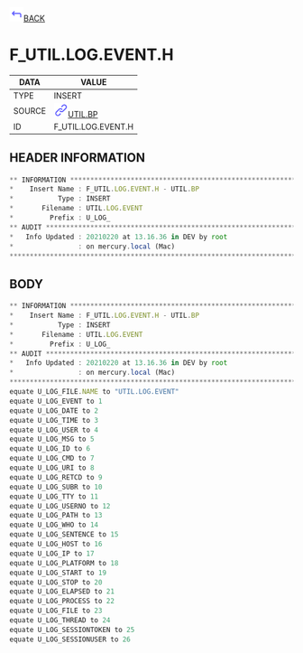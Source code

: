 <img src="../.resources/themes/unicons-line-6563ff/corner-up-left-alt.svg" alt="BACK" width="25" />[BACK](../DOCS/UTIL.BP.md)  
# F_UTIL.LOG.EVENT.H  
|DATA|VALUE|
| --- | --- |
|TYPE|INSERT|
|SOURCE|<img src="../.resources/themes/unicons-line-6563ff/link.svg" alt="UTIL.BP" width="25" />[UTIL.BP](../DOCS/UTIL.BP.md)|
|ID|F_UTIL.LOG.EVENT.H|
    
    
## HEADER INFORMATION  
```javascript
** INFORMATION ****************************************************************
*    Insert Name : F_UTIL.LOG.EVENT.H - UTIL.BP
*           Type : INSERT
*       Filename : UTIL.LOG.EVENT
*         Prefix : U_LOG_
** AUDIT **********************************************************************
*   Info Updated : 20210220 at 13.16.36 in DEV by root
*                : on mercury.local (Mac)
*******************************************************************************
```
## BODY  
```javascript
** INFORMATION ****************************************************************
*    Insert Name : F_UTIL.LOG.EVENT.H - UTIL.BP
*           Type : INSERT
*       Filename : UTIL.LOG.EVENT
*         Prefix : U_LOG_
** AUDIT **********************************************************************
*   Info Updated : 20210220 at 13.16.36 in DEV by root
*                : on mercury.local (Mac)
*******************************************************************************
equate U_LOG_FILE.NAME to "UTIL.LOG.EVENT"
equate U_LOG_EVENT to 1
equate U_LOG_DATE to 2
equate U_LOG_TIME to 3
equate U_LOG_USER to 4
equate U_LOG_MSG to 5
equate U_LOG_ID to 6
equate U_LOG_CMD to 7
equate U_LOG_URI to 8
equate U_LOG_RETCD to 9
equate U_LOG_SUBR to 10
equate U_LOG_TTY to 11
equate U_LOG_USERNO to 12
equate U_LOG_PATH to 13
equate U_LOG_WHO to 14
equate U_LOG_SENTENCE to 15
equate U_LOG_HOST to 16
equate U_LOG_IP to 17
equate U_LOG_PLATFORM to 18
equate U_LOG_START to 19
equate U_LOG_STOP to 20
equate U_LOG_ELAPSED to 21
equate U_LOG_PROCESS to 22
equate U_LOG_FILE to 23
equate U_LOG_THREAD to 24
equate U_LOG_SESSIONTOKEN to 25
equate U_LOG_SESSIONUSER to 26
```

